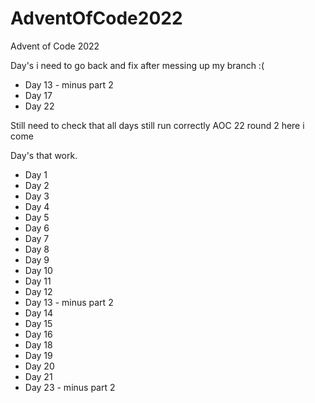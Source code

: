 # AdventOfCode2022
Advent of Code 2022

Day's i need to go back and fix after messing up my branch :( 
- Day 13 - minus part 2 
- Day 17 
- Day 22

Still need to check that all days still run correctly AOC 22 round 2 here i come 

Day's that work.
- Day 1 
- Day 2
- Day 3 
- Day 4
- Day 5
- Day 6 
- Day 7 
- Day 8
- Day 9
- Day 10
- Day 11
- Day 12
- Day 13 - minus part 2 
- Day 14
- Day 15
- Day 16 
- Day 18
- Day 19
- Day 20
- Day 21 
- Day 23 - minus part 2
